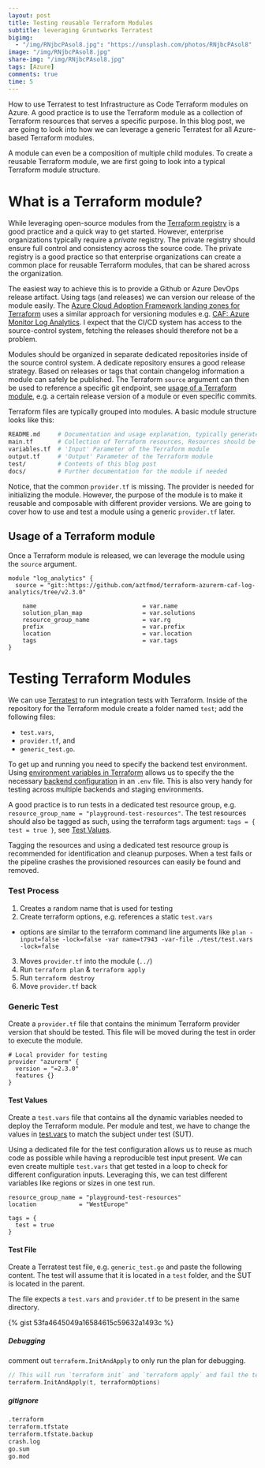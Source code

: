 ```yaml
---
layout: post
title: Testing reusable Terraform Modules
subtitle: leveraging Gruntworks Terratest
bigimg:
  - "/img/RNjbcPAsol8.jpg": "https://unsplash.com/photos/RNjbcPAsol8"
image: "/img/RNjbcPAsol8.jpg"
share-img: "/img/RNjbcPAsol8.jpg"
tags: [Azure]
comments: true
time: 5
---
```


How to use Terratest to test Infrastructure as Code Terraform modules on Azure.
A good practice is to use the Terraform module as a collection of Terraform resources that serves a specific purpose.
In this blog post, we are going to look into how we can leverage a generic Terratest for all Azure-based Terraform modules.

A module can even be a composition of multiple child modules.
To create a reusable Terraform module, we are first going to look into a typical Terraform module structure.

# What is a Terraform module?

While leveraging open-source modules from the [Terraform registry](https://registry.terraform.io/) is a good practice and a quick way to get started.
However, enterprise organizations typically require a _private_ registry. The private registry should ensure full control and consistency across the source code. The private registry is a good practice so that enterprise organizations can create a common place for reusable Terraform modules, that can be shared across the organization.

The easiest way to achieve this is to provide a Github or Azure DevOps release artifact.
Using tags (and releases) we can version our release of the module easily. The [Azure Cloud Adoption Framework landing zones for Terraform](https://github.com/Azure/caf-terraform-landingzones) uses a similar approach for versioning modules e.g. [CAF: Azure Monitor Log Analytics](https://github.com/aztfmod/terraform-azurerm-caf-log-analytics/tree/v2.3.0).
I expect that the CI/CD system has access to the source-control system, fetching the releases should therefore not be a problem.

Modules should be organized in separate dedicated repositories inside of the source control system.
A dedicate repository ensures a good release strategy.
Based on releases or tags that contain changelog information a module can safely be published.
The Terraform `source` argument can then be used to reference a specific git endpoint, see [usage of a Terraform module](#usage-of-a-terraform-module), e.g. a certain release version of a module or even specific commits.

Terraform files are typically grouped into modules. A basic module structure looks like this:

```bash
README.md     # Documentation and usage explanation, typically generated using https://github.com/terraform-docs/terraform-docs
main.tf       # Collection of Terraform resources, Resources should be split into separate files
variables.tf  # 'Input' Parameter of the Terraform module  
output.tf     # 'Output' Parameter of the Terraform module
test/         # Contents of this blog post
docs/         # Further documentation for the module if needed
```

Notice, that the common `provider.tf` is missing. The provider is needed for initializing the module. However, the purpose of the module is to make it reusable and composable with different provider versions. We are going to cover how to use and test a module using a generic `provider.tf` later.

## Usage of a Terraform module

Once a Terraform module is released, we can leverage the module using the `source` argument.

```hcl
module "log_analytics" {
  source = "git::https://github.com/aztfmod/terraform-azurerm-caf-log-analytics/tree/v2.3.0"

    name                              = var.name
    solution_plan_map                 = var.solutions
    resource_group_name               = var.rg
    prefix                            = var.prefix
    location                          = var.location
    tags                              = var.tags
}
```

# Testing Terraform Modules

We can use [Terratest](https://terratest.gruntwork.io/docs/) to run integration tests with Terraform.
Inside of the repository for the Terraform module create a folder named `test`; add the following files:

- `test.vars`,
- `provider.tf`, and
- `generic_test.go`.

To get up and running you need to specify the backend test environment.
Using [environment variables in Terraform](https://www.terraform.io/docs/commands/environment-variables.html) allows us to specify the the necessary [backend configuration](https://www.terraform.io/docs/backends/index.html) in an `.env` file. This is also very handy for testing across multiple backends and staging environments.

A good practice is to run tests in a dedicated test resource group, e.g. `resource_group_name = "playground-test-resources"`.
The test resources should also be tagged as such, using the terraform tags argument: `tags = { test = true }`, see [Test Values](#test-values). 

Tagging the resources and using a dedicated test resource group is recommended for identification and cleanup purposes. When a test fails or the pipeline crashes the provisioned resources can easily be found and removed.

### Test Process

1. Creates a random name that is used for testing
2. Create terraform options, e.g. references a static `test.vars`
  - options are similar to the terraform command line arguments like `plan -input=false -lock=false -var name=t7943 -var-file ./test/test.vars -lock=false`
3. Moves `provider.tf` into the module (`../`)
4. Run `terraform plan` & `terraform apply`
5. Run `terraform destroy`
6. Move `provider.tf` back

### Generic Test

Create a `provider.tf` file that contains the minimum Terraform provider version that should be tested. This file will be moved during the test in order to execute the module.

```hcl
# Local provider for testing
provider "azurerm" {
  version = "=2.3.0"
  features {}
}
```

#### Test Values

Create a `test.vars` file that contains all the dynamic variables needed to deploy the Terraform module.
Per module and test, we have to change the values in [test.vars](#test-values) to match the subject under test (SUT).

Using a dedicated file for the test configuration allows us to reuse as much code as possible while having a reproducible test input present.
We can even create multiple `test.vars` that get tested in a loop to check for different configuration inputs. Leveraging this, we can test different variables like regions or sizes in one test run.

```hcl
resource_group_name = "playground-test-resources"
location            = "WestEurope"

tags = {
  test = true
}
```

#### Test File

Create a Terratest test file, e.g. `generic_test.go` and paste the following content.
The test will assume that it is located in a  `test` folder, and the SUT is located in the parent.

The file expects a `test.vars` and `provider.tf` to be present in the same directory.

{% gist 53fa4645049a16584615c59632a1493c %}

##### Debugging

comment out `terraform.InitAndApply` to only run the plan for debugging.

```go
// This will run `terraform init` and `terraform apply` and fail the test if there are any errors
terraform.InitAndApply(t, terraformOptions)
```

##### gitignore

```txt
.terraform
terraform.tfstate
terraform.tfstate.backup
crash.log
go.sum
go.mod
```
